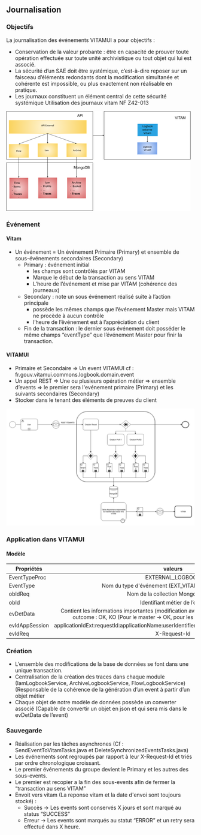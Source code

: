 
## Journalisation

### Objectifs

La journalisation des événements VITAMUI a pour objectifs :

* Conservation de la valeur probante : être en capacité de prouver toute opération effectuée sur toute unité archivistique ou tout objet qui lui est associé.
* La sécurité d’un SAE doit être systémique, c’est-à-dire reposer sur un faisceau d’éléments redondants dont la modification simultanée et cohérente est impossible, ou plus exactement non réalisable en pratique.
* Les journaux constituent un élément central de cette sécurité systémique
Utilisation des journaux vitam NF Z42-013

![Journalisation](../images/journalisation_architecture.png)

### Événement
#### Vitam
* Un événement = Un événement Primaire (Primary) et ensemble de sous-événements secondaires (Secondary)
    * Primary : événement initial
        * les champs sont contrôlés par VITAM
        * Marque le début de la transaction au sens VITAM 
        * L’heure de l’événement et mise par VITAM (cohérence des journeaux) 
    * Secondary : note un sous événement réalisé suite à l’action principale
        * possède les mêmes champs que l’événement Master mais VITAM ne procède à aucun contrôle
        * l’heure de l’êvénement est à l’appréciation du client
    * Fin de la transaction : le dernier sous événement doit posséder le même champs “eventType” que l’événement Master pour finir la transaction.

#### VITAMUI
* Primaire et Secondaire => Un event VITAMUI cf : fr.gouv.vitamui.commons.logbook.domain.event
* Un appel REST => Une ou plusieurs opération métier => ensemble d’events => le premier sera l'evénement primaire (Primary) et les suivants secondaires (Secondary)
* Stocker dans le tenant des éléments de preuves du client

![Journalisation](../images/journalisation_transaction.png)

### Application dans VITAMUI

#### Modèle

|Propriétés       | valeurs                                           |
|-----------------|:-------------------------------------------------:|
|EventTypeProc    |EXTERNAL_LOGBOOK                                   |
|EventType        | Nom du type d'événement (EXT_VITAMUI_CREATE_USER)    |
|obIdReq          | Nom de la collection Mongo (USERS)      |
|obId             |Identifiant métier de l’objet       |
|evDetData        |Contient les informations importantes (modification avant/après contenu du nouvelle objet) outcome : OK, KO (Pour le master -> OK, pour les sous-events le champ est libre)       |
|evIdAppSession   |applicationIdExt:requestId:applicationName:userIdentifier:superUserIdentifier:customerIdentifier      |
|evIdReq          |X-Request-Id  |

### Création
* L’ensemble des modifications de la base de données se font dans une unique transaction. 
* Centralisation de la création des traces dans chaque module (IamLogbookService, ArchiveLogbookService, FlowLogbookService) (Responsable de la cohérence de la génération d’un event à partir d’un objet métier
* Chaque objet de notre modèle de données possède un converter associé (Capable de convertir un objet en json et qui sera mis dans le evDetData de l’event)

### Sauvegarde 
* Réalisation par les tâches asynchrones (Cf : SendEventToVitamTasks.java et DeleteSynchronizedEventsTasks.java)
* Les événements sont regroupés par rapport à leur X-Request-Id et triés par ordre chronologique croissant.
* Le premier événements du groupe devient le Primary et les autres des sous-events.
* Le premier est recopier a la fin des sous-events afin de fermer la “transaction au sens VITAM”
* Envoit vers vitam (La reponse vitam et la date d'envoi sont toujours stocké) :
    * Succès -> Les events sont conservés X jours et sont marqué au status “SUCCESS”
    * Erreur -> Les events sont marqués au statut “ERROR” et un retry sera effectué dans X heure.
